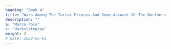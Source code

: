 ```yaml
---
heading: "Book 4"
title: "Wars Among The Tartar Princes And Some Account Of The Northern Countries"
description: ""
a: "Marco Polo"
c: "darkslategray"
weight: 4
# date: 2022-05-01
---
```

